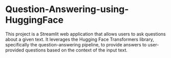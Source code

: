 # Question-Answering-using-HuggingFace
This project is a Streamlit web application that allows users to ask questions about a given text. It leverages the Hugging Face Transformers library, specifically the question-answering pipeline, to provide answers to user-provided questions based on the context of the input text.
